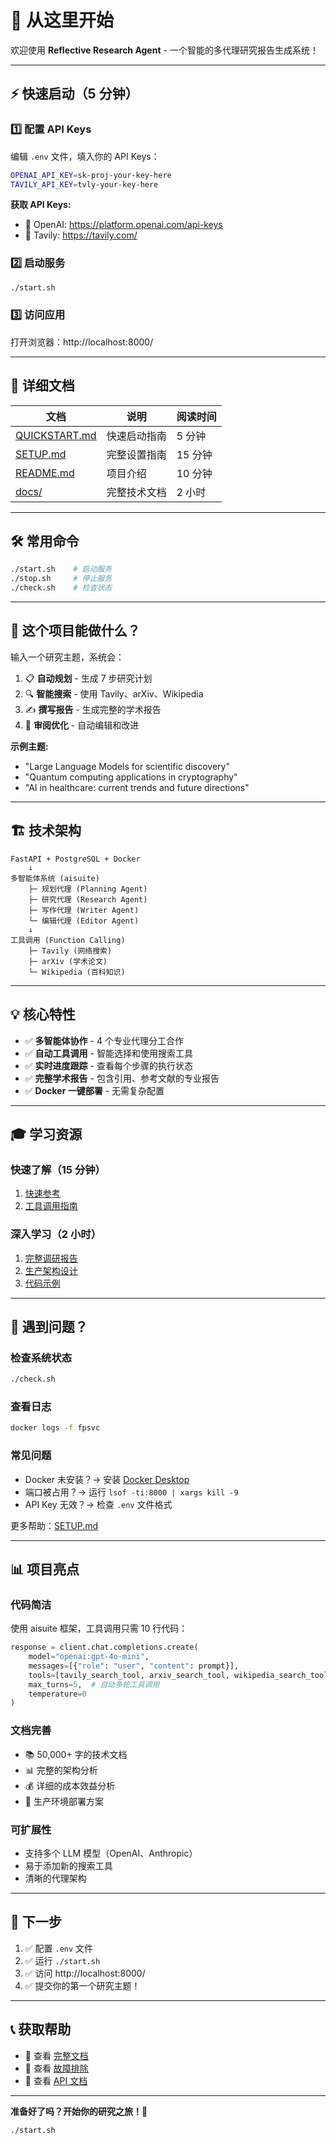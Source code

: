 # 🚀 从这里开始

欢迎使用 **Reflective Research Agent** - 一个智能的多代理研究报告生成系统！

---

## ⚡ 快速启动（5 分钟）

### 1️⃣ 配置 API Keys

编辑 `.env` 文件，填入你的 API Keys：

```bash
OPENAI_API_KEY=sk-proj-your-key-here
TAVILY_API_KEY=tvly-your-key-here
```

**获取 API Keys:**
- 🔑 OpenAI: https://platform.openai.com/api-keys
- 🔑 Tavily: https://tavily.com/

### 2️⃣ 启动服务

```bash
./start.sh
```

### 3️⃣ 访问应用

打开浏览器：http://localhost:8000/

---

## 📖 详细文档

| 文档 | 说明 | 阅读时间 |
|------|------|----------|
| [QUICKSTART.md](./QUICKSTART.md) | 快速启动指南 | 5 分钟 |
| [SETUP.md](./SETUP.md) | 完整设置指南 | 15 分钟 |
| [README.md](./README.md) | 项目介绍 | 10 分钟 |
| [docs/](./docs/) | 完整技术文档 | 2 小时 |

---

## 🛠️ 常用命令

```bash
./start.sh    # 启动服务
./stop.sh     # 停止服务
./check.sh    # 检查状态
```

---

## 🎯 这个项目能做什么？

输入一个研究主题，系统会：

1. 📋 **自动规划** - 生成 7 步研究计划
2. 🔍 **智能搜索** - 使用 Tavily、arXiv、Wikipedia
3. ✍️ **撰写报告** - 生成完整的学术报告
4. 🧠 **审阅优化** - 自动编辑和改进

**示例主题:**
- "Large Language Models for scientific discovery"
- "Quantum computing applications in cryptography"
- "AI in healthcare: current trends and future directions"

---

## 🏗️ 技术架构

```
FastAPI + PostgreSQL + Docker
    ↓
多智能体系统 (aisuite)
    ├─ 规划代理 (Planning Agent)
    ├─ 研究代理 (Research Agent)
    ├─ 写作代理 (Writer Agent)
    └─ 编辑代理 (Editor Agent)
    ↓
工具调用 (Function Calling)
    ├─ Tavily (网络搜索)
    ├─ arXiv (学术论文)
    └─ Wikipedia (百科知识)
```

---

## 💡 核心特性

- ✅ **多智能体协作** - 4 个专业代理分工合作
- ✅ **自动工具调用** - 智能选择和使用搜索工具
- ✅ **实时进度跟踪** - 查看每个步骤的执行状态
- ✅ **完整学术报告** - 包含引用、参考文献的专业报告
- ✅ **Docker 一键部署** - 无需复杂配置

---

## 🎓 学习资源

### 快速了解（15 分钟）
1. [快速参考](./docs/research-summary/QUICK_REFERENCE.md)
2. [工具调用指南](./docs/TOOL_CALLING_SUMMARY.md)

### 深入学习（2 小时）
1. [完整调研报告](./docs/research-summary/requirements.md)
2. [生产架构设计](./docs/production_architecture.md)
3. [代码示例](./docs/tool_calling_examples.py)

---

## 🐛 遇到问题？

### 检查系统状态
```bash
./check.sh
```

### 查看日志
```bash
docker logs -f fpsvc
```

### 常见问题
- Docker 未安装？→ 安装 [Docker Desktop](https://www.docker.com/products/docker-desktop)
- 端口被占用？→ 运行 `lsof -ti:8000 | xargs kill -9`
- API Key 无效？→ 检查 `.env` 文件格式

更多帮助：[SETUP.md](./SETUP.md#-故障排除)

---

## 📊 项目亮点

### 代码简洁
使用 aisuite 框架，工具调用只需 10 行代码：

```python
response = client.chat.completions.create(
    model="openai:gpt-4o-mini",
    messages=[{"role": "user", "content": prompt}],
    tools=[tavily_search_tool, arxiv_search_tool, wikipedia_search_tool],
    max_turns=5,  # 自动多轮工具调用
    temperature=0
)
```

### 文档完善
- 📚 50,000+ 字的技术文档
- 📊 完整的架构分析
- 💰 详细的成本效益分析
- 🚀 生产环境部署方案

### 可扩展性
- 支持多个 LLM 模型（OpenAI、Anthropic）
- 易于添加新的搜索工具
- 清晰的代理架构

---

## 🎯 下一步

1. ✅ 配置 `.env` 文件
2. ✅ 运行 `./start.sh`
3. ✅ 访问 http://localhost:8000/
4. ✅ 提交你的第一个研究主题！

---

## 📞 获取帮助

- 📖 查看 [完整文档](./docs/README.md)
- 🐛 查看 [故障排除](./SETUP.md#-故障排除)
- 💬 查看 [API 文档](http://localhost:8000/docs)

---

**准备好了吗？开始你的研究之旅！🚀**

```bash
./start.sh
```
